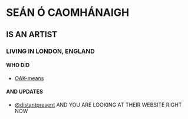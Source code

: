 SEÁN Ó CAOMHÁNAIGH
==================
IS AN ARTIST
------------
### LIVING IN LONDON, ENGLAND
#### WHO DID
* [OAK-means](/oak-means.html "go to oak-means project info")
#### AND UPDATES
* [@distantpresent](https://mastodon.art/@distantpresent "go to Mastodon profile")
AND YOU ARE LOOKING AT THEIR WEBSITE RIGHT NOW
